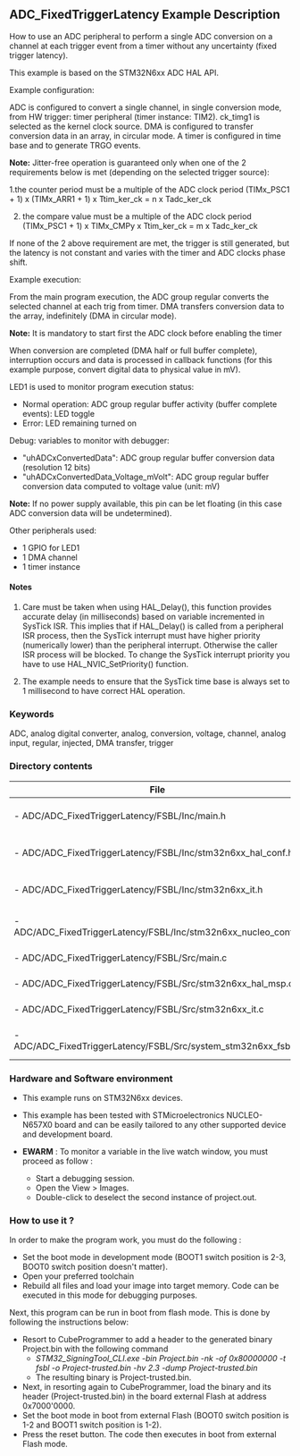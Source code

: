 ## <b>ADC_FixedTriggerLatency Example Description</b>

How to use an ADC peripheral to perform a single ADC conversion on a channel
at each trigger event from a timer without any uncertainty (fixed trigger latency).

This example is based on the STM32N6xx ADC HAL API.

Example configuration:

ADC is configured to convert a single channel, in single conversion mode,
from HW trigger: timer peripheral (timer instance: TIM2).
ck_timg1 is selected as the kernel clock source.
DMA is configured to transfer conversion data in an array, in circular mode.
A timer is configured in time base and to generate TRGO events.

**Note:**
Jitter-free operation is guaranteed only when one of the 2 requirements
below is met (depending on the selected trigger source):

 1.the counter period must be a multiple of the ADC clock period
   (TIMx_PSC1 + 1) x (TIMx_ARR1 + 1) x Ttim_ker_ck = n x Tadc_ker_ck

 2. the compare value must be a multiple of the ADC clock period
     (TIMx_PSC1 + 1) x TIMx_CMPy x Ttim_ker_ck = m x Tadc_ker_ck

If none of the 2 above requirement are met, the trigger is still generated,
but the latency is not constant and varies with the timer and ADC clocks
phase shift.

Example execution:

From the main program execution, the ADC group regular converts the
selected channel at each trig from timer. DMA transfers conversion data to the array,
indefinitely (DMA in circular mode).

**Note:**
It is mandatory to start first the ADC clock before enabling the timer

When conversion are completed (DMA half or full buffer complete),
interruption occurs and data is processed in callback functions (for this example purpose,
convert digital data to physical value in mV).

LED1 is used to monitor program execution status:

- Normal operation: ADC group regular buffer activity (buffer complete events): LED toggle
- Error: LED remaining turned on

Debug: variables to monitor with debugger:

- "uhADCxConvertedData": ADC group regular buffer conversion data (resolution 12 bits)
- "uhADCxConvertedData_Voltage_mVolt": ADC group regular buffer conversion data computed to voltage value (unit: mV)

**Note:** If no power supply available, this pin can be let floating (in this case
ADC conversion data will be undetermined).

Other peripherals used:

 - 1 GPIO for LED1
 - 1 DMA channel
 - 1 timer instance

#### <b>Notes</b>

 1. Care must be taken when using HAL_Delay(), this function provides accurate delay (in milliseconds)
    based on variable incremented in SysTick ISR. This implies that if HAL_Delay() is called from
    a peripheral ISR process, then the SysTick interrupt must have higher priority (numerically lower)
    than the peripheral interrupt. Otherwise the caller ISR process will be blocked.
    To change the SysTick interrupt priority you have to use HAL_NVIC_SetPriority() function.

 2. The example needs to ensure that the SysTick time base is always set to 1 millisecond
    to have correct HAL operation.

### <b>Keywords</b>

ADC, analog digital converter, analog, conversion, voltage, channel, analog input, regular, injected, DMA transfer, trigger

### <b>Directory contents</b>

File | Description
 --- | ---
      - ADC/ADC_FixedTriggerLatency/FSBL/Inc/main.h                   | Header for main.c module
      - ADC/ADC_FixedTriggerLatency/FSBL/Inc/stm32n6xx_hal_conf.h     | HAL configuration file
      - ADC/ADC_FixedTriggerLatency/FSBL/Inc/stm32n6xx_it.h           | Interrupt handlers header file
      - ADC/ADC_FixedTriggerLatency/FSBL/Inc/stm32n6xx_nucleo_conf.h  | BSP configuration file
      - ADC/ADC_FixedTriggerLatency/FSBL/Src/main.c                   | Main program
      - ADC/ADC_FixedTriggerLatency/FSBL/Src/stm32n6xx_hal_msp.c      | HAL MSP module
      - ADC/ADC_FixedTriggerLatency/FSBL/Src/stm32n6xx_it.c           | Interrupt handlers
      - ADC/ADC_FixedTriggerLatency/FSBL/Src/system_stm32n6xx_fsbl.c  | STM32N6xx system source file

### <b>Hardware and Software environment</b>

  - This example runs on STM32N6xx devices.

  - This example has been tested with STMicroelectronics NUCLEO-N657X0
    board and can be easily tailored to any other supported device
    and development board.

  - **EWARM** : To monitor a variable in the live watch window, you must proceed as follow :
    - Start a debugging session.
    - Open the View > Images.
    - Double-click to deselect the second instance of project.out.

### <b>How to use it ?</b>

In order to make the program work, you must do the following :

 - Set the boot mode in development mode (BOOT1 switch position is 2-3, BOOT0 switch position doesn't matter).
 - Open your preferred toolchain
 - Rebuild all files and load your image into target memory. Code can be executed in this mode for debugging purposes.

 Next, this program can be run in boot from flash mode. This is done by following the instructions below:

 - Resort to CubeProgrammer to add a header to the generated binary Project.bin with the following command
   - *STM32_SigningTool_CLI.exe -bin Project.bin -nk -of 0x80000000 -t fsbl -o Project-trusted.bin -hv 2.3 -dump Project-trusted.bin*
   - The resulting binary is Project-trusted.bin.
 - Next, in resorting again to CubeProgrammer, load the binary and its header (Project-trusted.bin) in the board external Flash at address 0x7000'0000.
 - Set the boot mode in boot from external Flash (BOOT0 switch position is 1-2 and BOOT1 switch position is 1-2).
 - Press the reset button. The code then executes in boot from external Flash mode.
